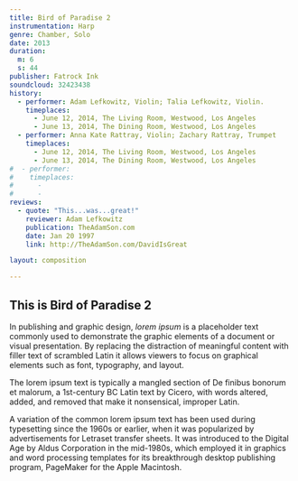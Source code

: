 ```yaml
---
title: Bird of Paradise 2
instrumentation: Harp
genre: Chamber, Solo
date: 2013
duration: 
  m: 6
  s: 44
publisher: Fatrock Ink 
soundcloud: 32423438
history:
  - performer: Adam Lefkowitz, Violin; Talia Lefkowitz, Violin.
    timeplaces:
      - June 12, 2014, The Living Room, Westwood, Los Angeles
      - June 13, 2014, The Dining Room, Westwood, Los Angeles
  - performer: Anna Kate Rattray, Violin; Zachary Rattray, Trumpet
    timeplaces:
      - June 12, 2014, The Living Room, Westwood, Los Angeles
      - June 13, 2014, The Dining Room, Westwood, Los Angeles
#  - performer: 
#    timeplaces:
#      - 
#      - 
reviews: 
  - quote: "This...was...great!"
    reviewer: Adam Lefkowitz
    publication: TheAdamSon.com
    date: Jan 20 1997
    link: http://TheAdamSon.com/DavidIsGreat 

layout: composition

---
```


## This is Bird of Paradise 2

In publishing and graphic design, *lorem ipsum* is a placeholder text commonly used to demonstrate the graphic elements of a document or visual presentation. By replacing the distraction of meaningful content with filler text of scrambled Latin it allows viewers to focus on graphical elements such as font, typography, and layout.

The lorem ipsum text is typically a mangled section of De finibus bonorum et malorum, a 1st-century BC Latin text by Cicero, with words altered, added, and removed that make it nonsensical, improper Latin.

A variation of the common lorem ipsum text has been used during typesetting since the 1960s or earlier, when it was popularized by advertisements for Letraset transfer sheets. It was introduced to the Digital Age by Aldus Corporation in the mid-1980s, which employed it in graphics and word processing templates for its breakthrough desktop publishing program, PageMaker for the Apple Macintosh.
